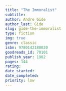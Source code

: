 ```yaml
---
title: "The Immoralist"
subtitle: 
author: Andre Gide
author_last: Gide
slug: gide-the-immoralist
type: fiction
img: true
genre: classic
isbn: 9780142180020
goodreads_id: 70101
publish_year: 1902
pages: 144
rating: 
date_started:
date_completed:
priority: low
---
```

